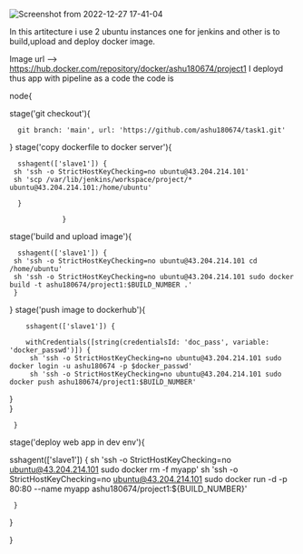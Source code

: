 
![Screenshot from 2022-12-27 17-41-04](https://user-images.githubusercontent.com/105533911/209665145-61a0d69a-8bc7-4097-be68-64c705162549.png)




In this artitecture i use 2 ubuntu instances one for jenkins and other is to build,upload and deploy docker image.

Image url -->  https://hub.docker.com/repository/docker/ashu180674/project1
I deployd thus app with pipeline as a code the code is 



node{
    
  stage('git checkout'){
      
      git branch: 'main', url: 'https://github.com/ashu180674/task1.git'
  }
  stage('copy dockerfile to docker server'){
      
      
      sshagent(['slave1']) {
     sh 'ssh -o StrictHostKeyChecking=no ubuntu@43.204.214.101'
     sh 'scp /var/lib/jenkins/workspace/project/* ubuntu@43.204.214.101:/home/ubuntu'
     
      }
      
                 }
  
  stage('build and upload image'){
      
      sshagent(['slave1']) {
     sh 'ssh -o StrictHostKeyChecking=no ubuntu@43.204.214.101 cd /home/ubuntu'
     sh 'ssh -o StrictHostKeyChecking=no ubuntu@43.204.214.101 sudo docker build -t ashu180674/project1:$BUILD_NUMBER .'
     }

  }
  stage('push image to dockerhub'){
      
        sshagent(['slave1']) {
            
        withCredentials([string(credentialsId: 'doc_pass', variable: 'docker_passwd')]) {
         sh 'ssh -o StrictHostKeyChecking=no ubuntu@43.204.214.101 sudo docker login -u ashu180674 -p $docker_passwd'
         sh 'ssh -o StrictHostKeyChecking=no ubuntu@43.204.214.101 sudo docker push ashu180674/project1:$BUILD_NUMBER'
}   
        }  
            
     
     }
  
  stage('deploy web app in dev env'){

 sshagent(['slave1']) {
sh 'ssh -o StrictHostKeyChecking=no ubuntu@43.204.214.101 sudo docker rm -f myapp'
sh 'ssh -o StrictHostKeyChecking=no ubuntu@43.204.214.101 sudo docker run -d -p 80:80 --name myapp ashu180674/project1:${BUILD_NUMBER}'

     }
}

}
